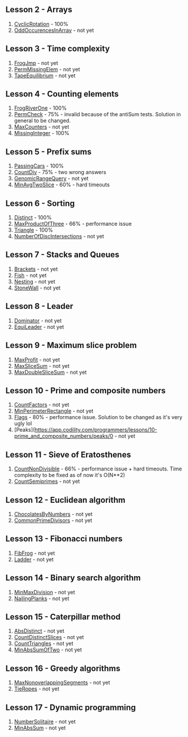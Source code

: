 ## Lesson 2 - Arrays
1. [CyclicRotation](https://app.codility.com/programmers/lessons/2-arrays/cyclic_rotation/) - 100%
2. [OddOccurencesInArray](https://app.codility.com/programmers/lessons/2-arrays/odd_occurrences_in_array/) - not yet

## Lesson 3 - Time complexity
1. [FrogJmp](https://app.codility.com/programmers/lessons/3-time_complexity/frog_jmp/) - not yet
2. [PermMissingElem](https://app.codility.com/programmers/lessons/3-time_complexity/perm_missing_elem/) - not yet
3. [TapeEquilibrium](https://app.codility.com/programmers/lessons/3-time_complexity/tape_equilibrium/) - not yet

## Lesson 4 - Counting elements
1. [FrogRiverOne](https://app.codility.com/programmers/lessons/4-counting_elements/frog_river_one/) - 100%
2. [PermCheck](https://app.codility.com/programmers/lessons/4-counting_elements/perm_check/) - 75% - invalid because of the antiSum tests. Solution in general to be changed.
3. [MaxCounters](https://app.codility.com/programmers/lessons/4-counting_elements/max_counters/) - not yet
4. [MissingInteger](https://app.codility.com/programmers/lessons/4-counting_elements/missing_integer/) - 100%

## Lesson 5 - Prefix sums
1. [PassingCars](https://app.codility.com/programmers/lessons/5-prefix_sums/passing_cars/) - 100%
2. [CountDiv](https://app.codility.com/programmers/lessons/5-prefix_sums/count_div/) - 75% - two wrong answers
3. [GenomicRangeQuery](https://app.codility.com/programmers/lessons/5-prefix_sums/genomic_range_query/) - not yet
4. [MinAvgTwoSlice](https://app.codility.com/programmers/lessons/5-prefix_sums/min_avg_two_slice/) - 60% - hard timeouts

## Lesson 6 - Sorting
1. [Distinct](https://app.codility.com/programmers/lessons/6-sorting/distinct/) - 100%
2. [MaxProductOfThree](https://app.codility.com/programmers/lessons/6-sorting/max_product_of_three/) - 66% - performance issue
3. [Triangle](https://app.codility.com/programmers/lessons/6-sorting/triangle/) - 100%
4. [NumberOfDiscIntersections](https://app.codility.com/programmers/lessons/6-sorting/number_of_disc_intersections/) - not yet

## Lesson 7 - Stacks and Queues
1. [Brackets](https://app.codility.com/programmers/lessons/7-stacks_and_queues/brackets/) - not yet
2. [Fish](https://app.codility.com/programmers/lessons/7-stacks_and_queues/fish/) - not yet
3. [Nesting](https://app.codility.com/programmers/lessons/7-stacks_and_queues/nesting/) - not yet
4. [StoneWall](https://app.codility.com/programmers/lessons/7-stacks_and_queues/stone_wall/) - not yet

## Lesson 8 - Leader
1. [Dominator](https://app.codility.com/programmers/lessons/8-leader/dominator/) - not yet
2. [EquiLeader](https://app.codility.com/programmers/lessons/8-leader/equi_leader/) - not yet

## Lesson 9 - Maximum slice problem
1. [MaxProfit](https://app.codility.com/programmers/lessons/9-maximum_slice_problem/max_profit/) - not yet
2. [MaxSliceSum](https://app.codility.com/programmers/lessons/9-maximum_slice_problem/max_slice_sum/) - not yet
3. [MaxDoubleSliceSum](https://app.codility.com/programmers/lessons/9-maximum_slice_problem/max_double_slice_sum/) - not yet

## Lesson 10 - Prime and composite numbers
1. [CountFactors](https://app.codility.com/programmers/lessons/10-prime_and_composite_numbers/count_factors/) - not yet
2. [MinPerimeterRectangle](https://app.codility.com/programmers/lessons/10-prime_and_composite_numbers/min_perimeter_rectangle/) - not yet
3. [Flags](https://app.codility.com/programmers/lessons/10-prime_and_composite_numbers/flags/) - 80% - performance issue. Solution to be changed as it's very ugly lol
4. [Peaks](https://app.codility.com/programmers/lessons/10-prime_and_composite_numbers/peaks/0 - not yet

## Lesson 11 - Sieve of Eratosthenes
1. [CountNonDivisible](https://app.codility.com/programmers/lessons/11-sieve_of_eratosthenes/count_non_divisible/) - 66% - performance issue + hard timeouts. Time complexity to be fixed as of now it's O(N**2)
2. [CountSemiprimes](https://app.codility.com/programmers/lessons/11-sieve_of_eratosthenes/count_semiprimes/) - not yet

## Lesson 12 - Euclidean algorithm
1. [ChocolatesByNumbers](https://app.codility.com/programmers/lessons/12-euclidean_algorithm/chocolates_by_numbers/) - not yet
2. [CommonPrimeDivisors](https://app.codility.com/programmers/lessons/12-euclidean_algorithm/common_prime_divisors/) - not yet

## Lesson 13 - Fibonacci numbers
1. [FibFrog](https://app.codility.com/programmers/lessons/13-fibonacci_numbers/fib_frog/) - not yet
2. [Ladder](https://app.codility.com/programmers/lessons/13-fibonacci_numbers/ladder/) - not yet

## Lesson 14 - Binary search algorithm
1. [MinMaxDivision](https://app.codility.com/programmers/lessons/14-binary_search_algorithm/min_max_division/) - not yet
2. [NailingPlanks](https://app.codility.com/programmers/lessons/14-binary_search_algorithm/nailing_planks/) - not yet

## Lesson 15 - Caterpillar method
1. [AbsDistinct](https://app.codility.com/programmers/lessons/15-caterpillar_method/abs_distinct/) - not yet
2. [CountDistinctSlices](https://app.codility.com/programmers/lessons/15-caterpillar_method/count_distinct_slices/) - not yet
3. [CountTriangles](https://app.codility.com/programmers/lessons/15-caterpillar_method/count_triangles/) - not yet
4. [MinAbsSumOfTwo](https://app.codility.com/programmers/lessons/15-caterpillar_method/min_abs_sum_of_two/) - not yet

## Lesson 16 - Greedy algorithms
1. [MaxNonoverlappingSegments]() - not yet
2. [TieRopes]() - not yet

## Lesson 17 - Dynamic programming
1. [NumberSolitaire](https://app.codility.com/programmers/lessons/17-dynamic_programming/number_solitaire/) - not yet
2. [MinAbsSum](https://app.codility.com/programmers/lessons/17-dynamic_programming/min_abs_sum/) - not yet
